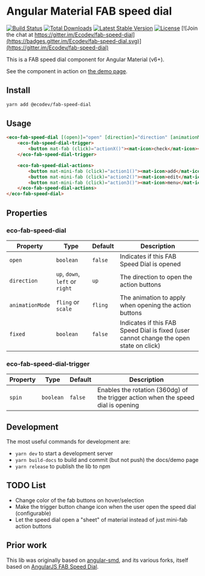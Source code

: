 # Angular Material FAB speed dial

[![Build Status](https://travis-ci.org/Ecodev/fab-speed-dial.svg?branch=master)](https://travis-ci.org/Ecodev/fab-speed-dial)
[![Total Downloads](https://img.shields.io/npm/dt/@ecodev/fab-speed-dial.svg)](https://www.npmjs.com/package/@ecodev/fab-speed-dial)
[![Latest Stable Version](https://img.shields.io/npm/v/@ecodev/fab-speed-dial.svg)](https://www.npmjs.com/package/@ecodev/fab-speed-dial)
[![License](https://img.shields.io/npm/l/@ecodev/fab-speed-dial.svg)](https://www.npmjs.com/package/@ecodev/fab-speed-dial)
[![Join the chat at https://gitter.im/Ecodev/fab-speed-dial](https://badges.gitter.im/Ecodev/fab-speed-dial.svg)](https://gitter.im/Ecodev/fab-speed-dial)

This is a FAB speed dial component for Angular Material (v6+).

See the component in action on [the demo page](https://ecodev.github.io/fab-speed-dial).

## Install

```bash
yarn add @ecodev/fab-speed-dial
```

## Usage

```html
<eco-fab-speed-dial [(open)]="open" [direction]="direction" [animationMode]="animationMode" [fixed]="fixed">
    <eco-fab-speed-dial-trigger>
        <button mat-fab (click)="actionX()"><mat-icon>check</mat-icon></button>
    </eco-fab-speed-dial-trigger>

    <eco-fab-speed-dial-actions>
        <button mat-mini-fab (click)="action1()"><mat-icon>add</mat-icon></button>
        <button mat-mini-fab (click)="action2()"><mat-icon>edit</mat-icon></button>
        <button mat-mini-fab (click)="action3()"><mat-icon>menu</mat-icon></button>
    </eco-fab-speed-dial-actions>
</eco-fab-speed-dial>
```

## Properties

### eco-fab-speed-dial

| Property         | Type                 | Default             | Description                                            |
|------------------|----------------------|---------------------|--------------------------------------------------------|
| `open`             | `boolean`          | `false`             | Indicates if this FAB Speed Dial is opened             |
| `direction`        | `up`, `down`, `left` or `right` | `up`   | The direction to open the action buttons               |
| `animationMode`    | `fling` or `scale` | `fling`             | The animation to apply when opening the action buttons |
| `fixed`            | `boolean`          | `false`             | Indicates if this FAB Speed Dial is fixed (user cannot change the open state on click) |

### eco-fab-speed-dial-trigger

| Property         | Type         | Default             | Description                                     |
|------------------|--------------|---------------------|-------------------------------------------------|
| `spin`           | `boolean`    | `false`             | Enables the rotation (360dg) of the trigger action when the speed dial is opening |

## Development

The most useful commands for development are:

- `yarn dev` to start a development server
- `yarn build-docs` to build and commit (but not push) the docs/demo page
- `yarn release` to publish the lib to npm

## TODO List

 - Change color of the fab buttons on hover/selection
 - Make the trigger button change icon when the user open the speed dial (configurable)
 - Let the speed dial open a "sheet" of material instead of just mini-fab action buttons

## Prior work

This lib was originally based on [angular-smd](https://github.com/jefersonestevo/angular-smd),
and its various forks, itself based on
[AngularJS FAB Speed Dial](https://material.angularjs.org/latest/demo/fabSpeedDial).
